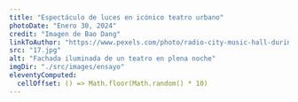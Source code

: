```yaml
---
title: "Espectáculo de luces en icónico teatro urbano"
photoDate: "Enero 30, 2024"
credit: "Imagen de Bao Dang"
linkToAuthor: "https://www.pexels.com/photo/radio-city-music-hall-during-night-time-3700369/"
src: "17.jpg"
alt: "Fachada iluminada de un teatro en plena noche"
imgDir: "./src/images/ensayo"
eleventyComputed:
  cellOffset: () => Math.floor(Math.random() * 10)
---
```

